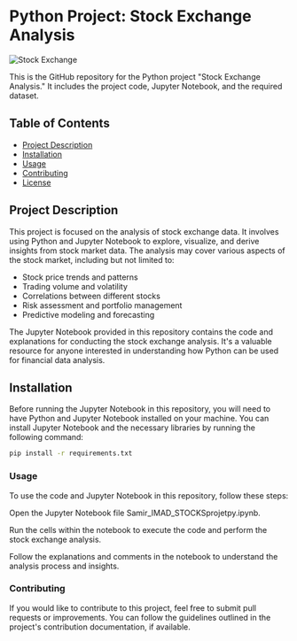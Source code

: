 # Python Project: Stock Exchange Analysis

![Stock Exchange](https://www.fluentu.com/blog/business-english/wp-content/uploads/sites/20/2015/02/business-english-from-the-wolf-of-wall-street-finance-101.png)

This is the GitHub repository for the Python project "Stock Exchange Analysis." It includes the project code, Jupyter Notebook, and the required dataset.

## Table of Contents

- [Project Description](#project-description)
- [Installation](#installation)
- [Usage](#usage)
- [Contributing](#contributing)
- [License](#license)

## Project Description

This project is focused on the analysis of stock exchange data. It involves using Python and Jupyter Notebook to explore, visualize, and derive insights from stock market data. The analysis may cover various aspects of the stock market, including but not limited to:

- Stock price trends and patterns
- Trading volume and volatility
- Correlations between different stocks
- Risk assessment and portfolio management
- Predictive modeling and forecasting

The Jupyter Notebook provided in this repository contains the code and explanations for conducting the stock exchange analysis. It's a valuable resource for anyone interested in understanding how Python can be used for financial data analysis.

## Installation

Before running the Jupyter Notebook in this repository, you will need to have Python and Jupyter Notebook installed on your machine. You can install Jupyter Notebook and the necessary libraries by running the following command:

```bash
pip install -r requirements.txt
```

### Usage

To use the code and Jupyter Notebook in this repository, follow these steps:

Open the Jupyter Notebook file Samir_IMAD_STOCKSprojetpy.ipynb.

Run the cells within the notebook to execute the code and perform the stock exchange analysis.

Follow the explanations and comments in the notebook to understand the analysis process and insights.

### Contributing

If you would like to contribute to this project, feel free to submit pull requests or improvements. You can follow the guidelines outlined in the project's contribution documentation, if available.


